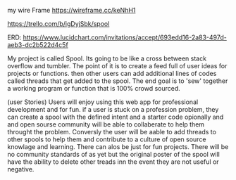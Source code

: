 my wire Frame https://wireframe.cc/keNhH1

https://trello.com/b/igDyjSbk/spool

             
             
ERD: https://www.lucidchart.com/invitations/accept/693edd16-2a83-497d-aeb3-dc2b522d4c5f

My project is called Spool. Its going to be  like  a cross between stack overflow and tumbler. 
The point of it is to create a feed full of user ideas for projects or functions. 
then other users can add additional lines of codes called threads that get added to the spool.
 The end goal is to 'sew' together a working program or function that is 100% crowd sourced.

(user Stories)
Users will enjoy using this web app for professional development and for fun.
 if a user is stuck on a profession problem, 
 they can create a spool with the defined intent and a starter code opionally 
 and and open sourse community will be able to collaberate to help them 
 throught the problem. Conversly the user will be aable to add threads to
  other spools to help them and contribute to a culture of open source knowlage and learning.
   There can alos be just for fun projects. There will be no community standards of as yet but 
   the original poster of the spool will have the ability to delete other treads inn the event
    they are not useful or negative.
